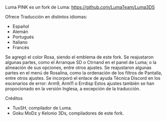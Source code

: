 Luma PINK es un fork de Luma: https://github.com/LumaTeam/Luma3DS

Ofrece Traducción en distintos idiomas: 
- Español
- Alemán
- Portugués
- Italiano
- Francés

Se agregó el color Rosa, siendo el emblema de este fork. 
Se reajustaron algunas partes, como el Arranque SD o Ctrnand en el panel de Luma; o la alineación de sus opciones, entre otros ajustes.
Se reajustaron algunas partes en el menú de Rosalina, como la ordenación de los filtros de Pantalla, entre otros ajustes.
Se incorporó el enlace de ayuda Técnica Discord en los escenarios de error: Arm9, Arm11 o Errdisp
Estos ajustes también se han propocionado en la versión Inglesa, a excepción de la traducción. 

Créditos
- TuxSH, compilador de Luma.
- Goku MoDz y Kelonio 3Ds, compiladores de este fork.  
